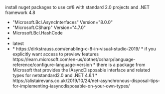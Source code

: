 install nuget packages to use c#8 with standard 2.0 projects and .NET framework 4.8
 * "Microsoft.Bcl.AsyncInterfaces" Version="8.0.0"
 * "Microsoft.CSharp" Version="4.7.0"
 * Microsoft.Bcl.HashCode
 * <PropertyGroup>
 *  <LangVersion>latest</LangVersion>
 * </PropertyGroup>
	* https://dirkstrauss.com/enabling-c-8-in-visual-studio-2019/
	* if you explicitly want access to preview features https://learn.microsoft.com/en-us/dotnet/csharp/language-reference/configure-language-version
	* there is a package from Microsoft that provides the IAsyncDisposable interface and related types for netstandard2.0 and .NET 4.6.1
	* https://alistairevans.co.uk/2019/10/24/net-asynchronous-disposal-tips-for-implementing-iasyncdisposable-on-your-own-types/